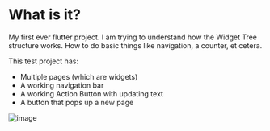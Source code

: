 # What is it?

My first ever flutter project. I am trying to understand how the Widget Tree structure works. How to do basic things like navigation, a counter, et cetera.

This test project has:
- Multiple pages (which are widgets)
- A working navigation bar
- A working Action Button with updating text
- A button that pops up a new page

![image](https://github.com/tedinasuit/firstapp-Flutter/assets/73829267/b1bc7262-1c9f-4eb7-8644-80cb498d4577)

